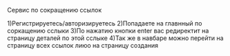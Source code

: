 Сервис по сокращению ссылок

1)Регистрируетесь/авторизируетесь
2)Попадаете на главнный по соркащению сслыки
3)По нажатию кнопки enter вас редиректит на страницу деталей по этой сслыке
4)Так же в навбаре можно перейти на страницу всех ссылок лиюо на страницу создания 
